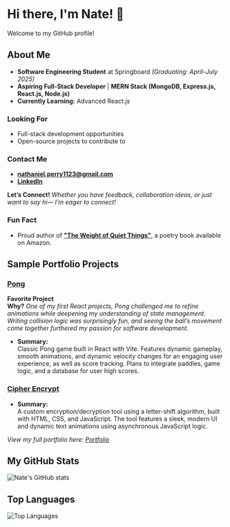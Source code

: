 # Hi there, I'm Nate! 👋

Welcome to my GitHub profile!

## About Me  

- **Software Engineering Student** at Springboard _(Graduating: April–July 2025)_  
- **Aspiring Full-Stack Developer** | **MERN Stack (MongoDB, Express.js, React.js, Node.js)**  
- **Currently Learning:** Advanced React.js  

### Looking For  
- Full-stack development opportunities  
- Open-source projects to contribute to  

### Contact Me  
- **[nathaniel.perry1123@gmail.com](mailto:nathaniel.perry1123@gmail.com)**  
- **[LinkedIn](https://www.linkedin.com/in/nathaniel-perry-646bb4326)**  

**Let’s Connect!** _Whether you have feedback, collaboration ideas, or just want to say hi— I’m eager to connect!_

### Fun Fact
- Proud author of **["The Weight of Quiet Things"](https://a.co/d/0tqders)**, a poetry book available on Amazon.  

## Sample Portfolio Projects

### [Pong](https://github.com/natep1123/Pong)

**Favorite Project**  
**Why?** 
  _One of my first React projects, Pong challenged me to refine animations while deepening my understanding of state management. Writing collision logic was surprisingly fun, and seeing the ball’s movement come together furthered my passion for software development._

- **Summary:**  
  Classic Pong game built in React with Vite. Features dynamic gameplay, smooth animations, and dynamic velocity changes for an engaging user experience, as well as score tracking. Plans to integrate paddles, game logic, and a database for user high scores.

### [Cipher Encrypt](https://github.com/natep1123/Cipher-Encrypt)

- **Summary:**  
  A custom encryption/decryption tool using a letter-shift algorithm, built with HTML, CSS, and JavaScript. The tool features a sleek, modern UI and dynamic text animations using asynchronous JavaScript logic.

_View my full portfolio here: [Portfolio](https://github.com/natep1123/Portfolio)_

## My GitHub Stats
![Nate's GitHub stats](https://github-readme-stats.vercel.app/api?username=natep1123&show_icons=true&theme=radical)

## Top Languages
![Top Languages](https://github-readme-stats.vercel.app/api/top-langs/?username=natep1123&theme=radical&layout=compact)



